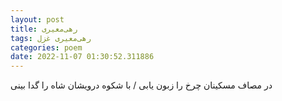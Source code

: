 ```yaml
---
layout: post
title: رهی‌معیری
tags: رهی‌معیری غزل
categories: poem
date: 2022-11-07 01:30:52.311886
---
```


در مصاف مسکینان چرخ را زبون یابی / با شکوه درویشان شاه را گدا بینی